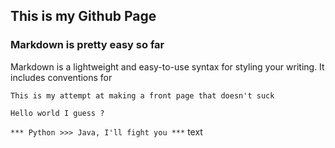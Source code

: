 ## This is my Github Page
### Markdown is pretty easy so far

Markdown is a lightweight and easy-to-use syntax for styling your writing. It includes conventions for

````
This is my attempt at making a front page that doesn't suck

Hello world I guess ?
````

`*** Python >>> Java, I'll fight you ***` text
